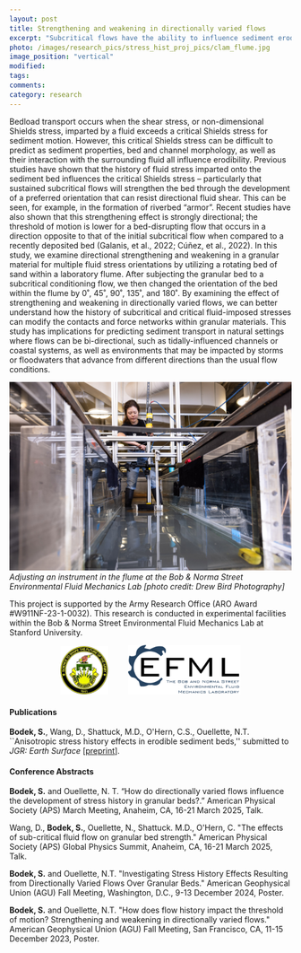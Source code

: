 ```yaml
---
layout: post
title: Strengthening and weakening in directionally varied flows
excerpt: "Subcritical flows have the ability to influence sediment erodibility, even if the grains themselves are not mobile. Here, we examine how the history of directional flows over a granular bed impacts the critical stress for sediment motion."
photo: /images/research_pics/stress_hist_proj_pics/clam_flume.jpg
image_position: "vertical"
modified:
tags:
comments:
category: research
---
```


Bedload transport occurs when the shear stress, or non-dimensional Shields stress, imparted by a fluid exceeds a critical Shields stress for sediment motion. However, this critical Shields stress can be difficult to predict as sediment properties, bed and channel morphology, as well as their interaction with the surrounding fluid all influence erodibility. Previous studies have shown that the history of fluid stress imparted onto the sediment bed influences the critical Shields stress – particularly that sustained subcritical flows will strengthen the bed through the development of a preferred orientation that can resist directional fluid shear. This can be seen, for example, in the formation of riverbed “armor”. Recent studies have also shown that this strengthening effect is strongly directional; the threshold of motion is lower for a bed-disrupting flow that occurs in a direction opposite to that of the initial subcritical flow when compared to a recently deposited bed (Galanis, et al., 2022; Cúñez, et al., 2022). In this study, we examine directional strengthening and weakening in a granular material for multiple fluid stress orientations by utilizing a rotating bed of sand within a laboratory flume. After subjecting the granular bed to a subcritical conditioning flow, we then changed the orientation of the bed within the flume by 0˚, 45˚, 90˚, 135˚, and 180˚. By examining the effect of strengthening and weakening in directionally varied flows, we can better understand how the history of subcritical and critical fluid-imposed stresses can modify the contacts and force networks within granular materials. This study has implications for predicting sediment transport in natural settings where flows can be bi-directional, such as tidally-influenced channels or coastal systems, as well as environments that may be impacted by storms or floodwaters that advance from different directions than the usual flow conditions.

<!---![experimental apparatus](/images/research_pics/stress_hist_proj_pics/clam_flume.jpg)
*Experimental apparatus consisting of a rotating bed of sand in a flume at the Bob & Norma Street Environmental Fluid Mechanics Lab. Instrumentation includes an ADV profiler and a camera imaging the bed from above.*--->
![performing flume work](/images/research_pics/stress_hist_proj_pics/flume_work.JPG)
*Adjusting an instrument in the flume at the Bob & Norma Street Environmental Fluid Mechanics Lab [photo credit: Drew Bird Photography]*

This project is supported by the Army Research Office (ARO Award #W911NF-23-1-0032). This research is conducted in experimental facilities within the Bob & Norma Street Environmental Fluid Mechanics Lab at Stanford University.
<p align="center">
  <img src="/images/research_pics/logos/ARO.png" width="17%" />
  &nbsp; &nbsp; &nbsp; &nbsp;
  <img src="/images/research_pics/logos/EFML.png" width="40%" /> 
</p>

#### Publications
**Bodek, S.**, Wang, D., Shattuck, M.D., O'Hern, C.S., Ouellette, N.T. ``Anisotropic stress history effects in erodible sediment beds,'' submitted to *JGR: Earth Surface* [[preprint](https://jamming.research.yale.edu/files/papers/sophie.pdf)].

#### Conference Abstracts

**Bodek, S.** and Ouellette, N. T. “How do directionally varied flows influence the development of stress history in granular beds?.” American Physical Society (APS) March Meeting, Anaheim, CA, 16-21 March 2025, Talk.

Wang, D., **Bodek, S.**, Ouellette, N., Shattuck. M.D., O'Hern, C. "The effects of sub-critical fluid flow on granular bed strength." American Physical Society (APS) Global Physics Summit, Anaheim, CA, 16-21 March 2025, Talk.

**Bodek, S.** and Ouellette, N.T. "Investigating Stress History Effects Resulting from Directionally Varied Flows Over Granular Beds." American Geophysical Union (AGU) Fall Meeting, Washington, D.C., 9-13 December 2024, Poster.

**Bodek, S.** and Ouellette, N.T. "How does flow history impact the threshold of motion? Strengthening and weakening in directionally varied flows." American Geophysical Union (AGU) Fall Meeting, San Francisco, CA, 11-15 December 2023, Poster.
